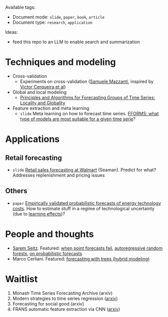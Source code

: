 Available tags:
- Document mode: `slide`, `paper`, `book`, `article`
- Document type: `research`, `application`

Ideas: 
- feed this repo to an LLM to enable search and summarization

# Techniques and modeling
* Cross-validation
    - Experiments on cross-validation ([Samuele Mazzanti](https://towardsdatascience.com/12-ways-to-test-your-forecasts-like-a-pro-a783016c2515), inspired by [Victor Cerqueira et al](https://arxiv.org/abs/1905.11744))
* Global and local modeling
    - [Principles and Algorithms for Forecasting Groups of Time Series: Locality and Globality](https://arxiv.org/abs/2008.00444)
* Feature extraction and meta learning
    - `slide` Meta learning on how to forecast time series. [FFORMS: what type of models are most suitable for a given time serie](https://robjhyndman.com/papers/fforms.pdf)?
# Applications

## Retail forecasting
- `slide` [Retail sales forecasting at Walmart](https://forecasters.org/wp-content/uploads/gravity_forms/7-c6dd08fee7f0065037affb5b74fec20a/2017/08/Seaman_ISF-2017.pdf) (Seaman). Predict for what? Addresses replenishment and pricing issues

## Others
- `paper` [Empirically validated probabilistic forecasts of energy technology costs](https://www.sciencedirect.com/science/article/pii/S254243512200410X). How to estimate stuff in a regime of technological uncertainty (due to [learning effects](https://en.wikipedia.org/wiki/Experience_curve_effects))? 

# People and thoughts
- [Sarem Seitz](https://www.sarem-seitz.com/). Featured: [when point forecasts fail]([https://www.sarem-seitz.com/](https://www.sarem-seitz.com/when-point-forecasts-are-completely-useless/#introduction)https://www.sarem-seitz.com/when-point-forecasts-are-completely-useless/#introduction), [autoregressive random forests](https://www.sarem-seitz.com/forecasting-with-decision-trees-and-random-forests/#introduction), [on probabilistic forecasts](https://www.sarem-seitz.com/why-i-prefer-probabilistic-forecasts-hitting-time-probabilities/#executive-summary-by-chatgpt)
- Marco Cerliani. Featured: [forecasting with trees (hybrid modeling)](https://towardsdatascience.com/forecasting-with-trees-hybrid-modeling-for-time-series-58590a113178)


# Waitlist
1. Monash Time Series Forecasting Archive (arxiv)
2. Modern strategies to time series regression ([arxiv](https://arxiv.org/abs/2010.15997))
3. Forecasting for social good (arxiv)
4. FRANS automatic feature extraction via CNN ([arxiv](https://arxiv.org/abs/2209.07018))


